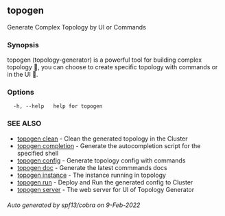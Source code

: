 ## topogen

Generate Complex Topology by UI or Commands

### Synopsis

topogen (topology-generator) is a powerful tool for building complex topology 💪, 
	you can choose to create specific topology with commands or in the UI 🌈.

### Options

```
  -h, --help   help for topogen
```

### SEE ALSO

* [topogen clean](topogen_clean.md)	 - Clean the generated topology in the Cluster
* [topogen completion](topogen_completion.md)	 - Generate the autocompletion script for the specified shell
* [topogen config](topogen_config.md)	 - Generate topology config with commands
* [topogen doc](topogen_doc.md)	 - Generate the latest commmands docs
* [topogen instance](topogen_instance.md)	 - The instance running in topology
* [topogen run](topogen_run.md)	 - Deploy and Run the generated config to Cluster
* [topogen server](topogen_server.md)	 - The web server for UI of Topology Generator

###### Auto generated by spf13/cobra on 9-Feb-2022
